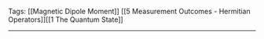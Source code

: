 Tags: [[Magnetic Dipole Moment]] [[5 Measurement Outcomes - Hermitian Operators]][[1 The Quantum State]]
___
